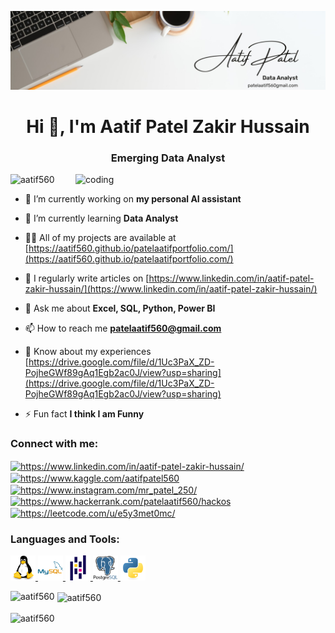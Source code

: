 ![logo](https://github.com/Aatif560/Aatif560/blob/main/1693028128807.jfif)
<h1 align="center">Hi 👋, I'm Aatif Patel Zakir Hussain</h1>
<h3 align="center">Emerging Data Analyst</h3>

<img align="right" alt="coding" width="400" src="https://cdn.prod.website-files.com/6304f407692989e8cf58e801/633369cb5313cf4b78208c16__2.gif">

<p align="left"> <img src="https://komarev.com/ghpvc/?username=aatif560&label=Profile%20views&color=0e75b6&style=flat" alt="aatif560" /> </p>



- 🔭 I’m currently working on **my personal AI assistant**

- 🌱 I’m currently learning **Data Analyst**

- 👨‍💻 All of my projects are available at [https://aatif560.github.io/patelaatifportfolio.com/](https://aatif560.github.io/patelaatifportfolio.com/)

- 📝 I regularly write articles on [https://www.linkedin.com/in/aatif-patel-zakir-hussain/](https://www.linkedin.com/in/aatif-patel-zakir-hussain/)

- 💬 Ask me about **Excel, SQL, Python, Power BI**

- 📫 How to reach me **patelaatif560@gmail.com**

- 📄 Know about my experiences [https://drive.google.com/file/d/1Uc3PaX_ZD-PojheGWf89gAq1Egb2ac0J/view?usp=sharing](https://drive.google.com/file/d/1Uc3PaX_ZD-PojheGWf89gAq1Egb2ac0J/view?usp=sharing)

- ⚡ Fun fact **I think I am Funny**

<h3 align="left">Connect with me:</h3>
<p align="left">
<a href="https://linkedin.com/in/https://www.linkedin.com/in/aatif-patel-zakir-hussain/" target="blank"><img align="center" src="https://raw.githubusercontent.com/rahuldkjain/github-profile-readme-generator/master/src/images/icons/Social/linked-in-alt.svg" alt="https://www.linkedin.com/in/aatif-patel-zakir-hussain/" height="30" width="40" /></a>
<a href="https://kaggle.com/https://www.kaggle.com/aatifpatel560" target="blank"><img align="center" src="https://raw.githubusercontent.com/rahuldkjain/github-profile-readme-generator/master/src/images/icons/Social/kaggle.svg" alt="https://www.kaggle.com/aatifpatel560" height="30" width="40" /></a>
<a href="https://instagram.com/https://www.instagram.com/mr_patel_250/" target="blank"><img align="center" src="https://raw.githubusercontent.com/rahuldkjain/github-profile-readme-generator/master/src/images/icons/Social/instagram.svg" alt="https://www.instagram.com/mr_patel_250/" height="30" width="40" /></a>
<a href="https://www.hackerrank.com/https://www.hackerrank.com/patelaatif560/hackos" target="blank"><img align="center" src="https://raw.githubusercontent.com/rahuldkjain/github-profile-readme-generator/master/src/images/icons/Social/hackerrank.svg" alt="https://www.hackerrank.com/patelaatif560/hackos" height="30" width="40" /></a>
<a href="https://www.leetcode.com/https://leetcode.com/u/e5y3met0mc/" target="blank"><img align="center" src="https://raw.githubusercontent.com/rahuldkjain/github-profile-readme-generator/master/src/images/icons/Social/leet-code.svg" alt="https://leetcode.com/u/e5y3met0mc/" height="30" width="40" /></a>
</p>

<h3 align="left">Languages and Tools:</h3>
<p align="left"> <a href="https://www.linux.org/" target="_blank" rel="noreferrer"> <img src="https://raw.githubusercontent.com/devicons/devicon/master/icons/linux/linux-original.svg" alt="linux" width="40" height="40"/> </a> <a href="https://www.mysql.com/" target="_blank" rel="noreferrer"> <img src="https://raw.githubusercontent.com/devicons/devicon/master/icons/mysql/mysql-original-wordmark.svg" alt="mysql" width="40" height="40"/> </a> <a href="https://pandas.pydata.org/" target="_blank" rel="noreferrer"> <img src="https://raw.githubusercontent.com/devicons/devicon/2ae2a900d2f041da66e950e4d48052658d850630/icons/pandas/pandas-original.svg" alt="pandas" width="40" height="40"/> </a> <a href="https://www.postgresql.org" target="_blank" rel="noreferrer"> <img src="https://raw.githubusercontent.com/devicons/devicon/master/icons/postgresql/postgresql-original-wordmark.svg" alt="postgresql" width="40" height="40"/> </a> <a href="https://www.python.org" target="_blank" rel="noreferrer"> <img src="https://raw.githubusercontent.com/devicons/devicon/master/icons/python/python-original.svg" alt="python" width="40" height="40"/> </a> </p>

<p><img align="left" src="https://github-readme-stats.vercel.app/api/top-langs?username=aatif560&show_icons=true&locale=en&layout=compact" alt="aatif560" /></p>

<p>&nbsp;<img align="center" src="https://github-readme-stats.vercel.app/api?username=aatif560&show_icons=true&locale=en" alt="aatif560" /></p>

<p><img align="center" src="https://github-readme-streak-stats.herokuapp.com/?user=aatif560&" alt="aatif560" /></p>
